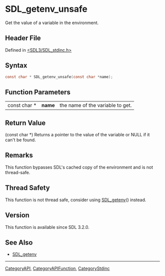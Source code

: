 # SDL_getenv_unsafe

Get the value of a variable in the environment.

## Header File

Defined in [<SDL3/SDL_stdinc.h>](https://github.com/libsdl-org/SDL/blob/main/include/SDL3/SDL_stdinc.h)

## Syntax

```c
const char * SDL_getenv_unsafe(const char *name);
```

## Function Parameters

|              |          |                                  |
| ------------ | -------- | -------------------------------- |
| const char * | **name** | the name of the variable to get. |

## Return Value

(const char *) Returns a pointer to the value of the variable or NULL if it
can't be found.

## Remarks

This function bypasses SDL's cached copy of the environment and is not
thread-safe.

## Thread Safety

This function is not thread safe, consider using [SDL_getenv](SDL_getenv)()
instead.

## Version

This function is available since SDL 3.2.0.

## See Also

- [SDL_getenv](SDL_getenv)

----
[CategoryAPI](CategoryAPI), [CategoryAPIFunction](CategoryAPIFunction), [CategoryStdinc](CategoryStdinc)

